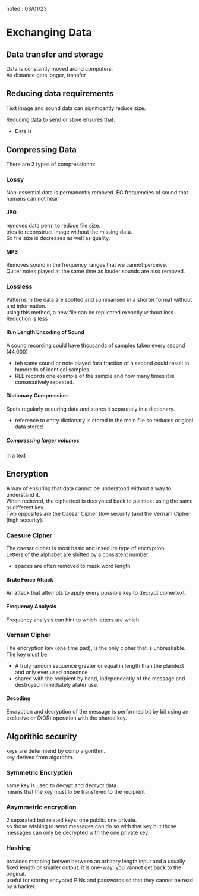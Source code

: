 noted : 03/01/23

# Exchanging Data

## Data transfer and storage

Data is constantly moved arond computers.  
As distance gets longer, transfer

## Reducing data requirements

Text image and sound data can significantly reduce size.

Reducing data to send or store ensures that:

-   Data is

## Compressing Data

There are 2 types of compressionm:

### Lossy

Non-essential data is permanently removed. EG frequencies of sound that humans can not hear

#### JPG

removes data perm to reduce file size.  
tries to reconstruct image without the missing data.  
So file size is decreases as well as quality.

#### MP3

Removes sound in the frequency ranges that we cannot perceive.  
Quiter notes played at the same time as louder sounds are also removed.

### Lossless

Patterns in the data are spotted and summarised in a shorter format without and information.  
using this method, a new file can be replicated exeactly without loss.  
Reduction is less

#### Run Length Encoding of Sound

A sound recording could have thousands of samples taken every second (44,000)

-   teh same sound or note played fora fraction of a second could result in hundreds of identical samples
-   RLE records one example of the sample and how many times it is consecutively repeated.

#### Dictionary Compression

Spots regularly occuring data and stores it separately in a dictionary.

-   reference to entry dictionary is stored in the main file so reduces original data stored

##### Compressing larger volumes

in a text

## Encryption

A way of ensuring that data cannot be understood without a way to understand it.  
When recieved, the ciphertext is decryoted back to plaintext using the same or different key.  
Two opposites are the Caesar Cipher (low security )and the Vernam Cipher (high security).

### Caesure Cipher

The caesar cipher is most basic and insecure type of encryption.  
Letters of the alphabet are shifted by a consistent number.

-   spaces are often removed to mask word length

#### Brute Force Attack

An attack that attempts to apply every possible key to decrypt ciphertext.

#### Frequency Analysis

Frequency analysis can hint to which letters are which.

### Vernam Cipher

The encryption key (one time pad), is the only cipher that is unbreakable.  
The key must be:

-   A truly random sequence greater or equal in length than the plaintext and only ever used onceonce
-   shared with the recipient by hand, independently of the message and destroyed immediately afater use.

#### Decoding

Encryption and decryption of the message is performed bit by bit using an exclusive or (XOR) operation with the shared key.

## Algorithic security

keys are determiend by comp algorithm.  
key derived from algorithm.

### Symmetric Encryption

same key is used to decypt and decrypt data.  
means that the key must lo be transfered to the recipient

### Asymmetric encryption

2 separated but related keys. one public. one private.  
so those wishing to send messages can do so with that key but those messages can only be decrypted with the one private key.

### Hashing

provides mapping betwen between an arbitary length input and a usually fixed length or smaller output. it is one-way; you vannot get back to the original.  
useful for storing encypted PINs and passwords so that they cannot be read by a hacker.
